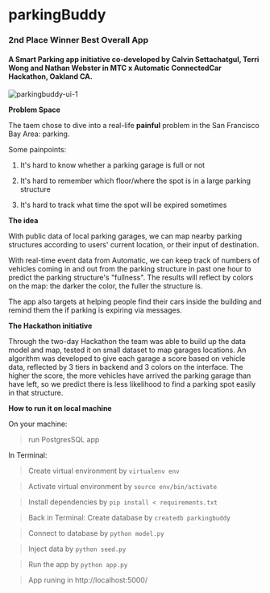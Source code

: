 # parkingBuddy
### 2nd Place Winner Best Overall App
#### A Smart Parking app initiative co-developed by Calvin Settachatgul, Terri Wong and Nathan Webster in MTC x Automatic ConnectedCar Hackathon, Oakland CA. 

![parkingbuddy-ui-1](https://cloud.githubusercontent.com/assets/4592446/14429745/8ebcdb8e-ffb3-11e5-8c0c-6e35cc542a42.gif)

**Problem Space**

The taem chose to dive into a real-life **painful** problem in the San Francisco Bay Area: parking.

Some painpoints:

1. It's hard to know whether a parking garage is full or not

2. It's hard to remember which floor/where the spot is in a large parking structure

3. It's hard to track what time the spot will be expired sometimes

**The idea**

With public data of local parking garages, we can map nearby parking structures according to users' current location, or their input of destination. 

With real-time event data from Automatic, we can keep track of numbers of vehicles coming in and out from the parking structure in past one hour to predict the parking structure's "fullness". The results will reflect by colors on the map: the darker the color, the fuller the structure is.

The app also targets at helping people find their cars inside the building and remind them the if parking is expiring via messages.


**The Hackathon initiative**

Through the two-day Hackathon the team was able to build up the data model and map, tested it on small dataset to map garages locations. An algorithm was developed to give each garage a score based on vehicle data, reflected by 3 tiers in backend and 3 colors on the interface. The higher the score, the more vehicles have arrived the parking garage than have left, so we predict there is less likelihood to find a parking spot easily in that structure. 


**How to run it on local machine**

On your machine: 

>run PostgresSQL app

In Terminal:

>Create virtual environment by `virtualenv env`

>Activate virtual environment by `source env/bin/activate`

>Install dependencies by `pip install < requirements.txt`

>Back in Terminal: Create database by `createdb parkingbuddy`

>Connect to database by `python model.py`

>Inject data by `python seed.py`

>Run the app by `python app.py`

>App runing in http://localhost:5000/

